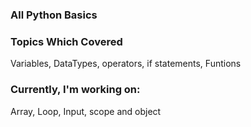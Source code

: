 ### All Python Basics ###

### Topics Which Covered ###
Variables, DataTypes, operators, if statements, Funtions

### Currently, I'm working on:
Array, Loop, Input, scope and object
